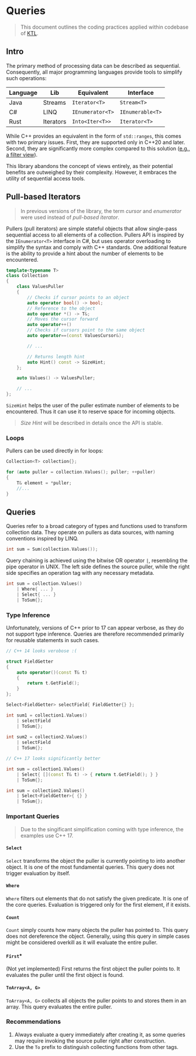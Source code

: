 # Queries

> This document outlines the coding practices applied within codebase of [KTL](https://github.com/mtszkarbowiak/mk-stl).


## Intro

The primary method of processing data can be described as sequential. Consequently, all major programming languages provide tools to simplify such operations:

| Language  | Lib        | Equivalent        | Interface        | 
|-----------|------------|-------------------|------------------|
| Java      | Streams    | `Iterator<T>`     | `Stream<T>`      |
| C#        | LINQ       | `IEnumerator<T>`  | `IEnumerable<T>` |
| Rust      | Iterators  | `Into<Iter<T>>`   | `Iterator<T>`    |

While C++ provides an equivalent in the form of `std::ranges`, this comes with two primary issues. First, they are supported only in C++20 and later. Second, they are significantly more complex compared to this solution ([e.g., a filter view](https://www.youtube.com/watch?v=O8HndvYNvQ4)).

This library abandons the concept of views entirely, as their potential benefits are outweighed by their complexity. However, it embraces the utility of sequential access tools.


## Pull-based Iterators

> In previous versions of the library, the term *cursor* and *enumerator* were used instead of *pull-based iterator*.

Pullers (pull iterators) are simple stateful objects that allow single-pass sequential access to all elements of a collection. Pullers API is inspired by the `IEnumerator<T>` interface in C#, but uses operator overloading to simplify the syntax and comply with C++ standards. One additional feature is the ability to provide a hint about the number of elements to be encountered.

```cpp
template<typename T>
class Collection
{
    class ValuesPuller
    {
        // Checks if cursor points to an object
        auto operator bool() -> bool;
        // Reference to the object
        auto operator *() -> T&;
        // Moves the cursor forward
        auto operator++()
        // Checks if cursors point to the same object
        auto operator==(const ValuesCursor&);

        // ...

        // Returns length hint
        auto Hint() const -> SizeHint;
    };

    auto Values() -> ValuesPuller;

    // ...
};
```

`SizeHint` helps the user of the puller estimate number of elements to be encountered. Thus it can use it to reserve space for incoming objects.

> *Size Hint* will be described in details once the API is stable.

### Loops

Pullers can be used directly in for loops:

```cpp
Collection<T> collection{};

for (auto puller = collection.Values(); puller; ++puller)
{
    T& element = *puller;
    //...
}
```


## Queries

Queries refer to a broad category of types and functions used to transform collection data. They operate on pullers as data sources, with naming conventions inspired by LINQ.

```cpp
int sum = Sum(collection.Values());
```

Query chaining is achieved using the bitwise OR operator `|`, resembling the pipe operator in UNIX. The left side defines the source puller, while the right side specifies an operation tag with any necessary metadata.

```cpp
int sum = collection.Values()
    | Where{ ... }
    | Select{ ... }
    | ToSum{};
```

### Type Inference

Unfortunately, versions of C++ prior to 17 can appear verbose, as they do not support type inference. Queries are therefore recommended primarily for reusable statements in such cases.

```cpp
// C++ 14 looks verobose :(

struct FieldGetter
{
    auto operator()(const T& t)
    {
        return t.GetField();
    }
};

Select<FieldGetter> selectField{ FieldGetter{} };

int sum1 = collection1.Values()
    | selectField
    | ToSum{};
    
int sum2 = collection2.Values()
    | selectField
    | ToSum{};

```

```cpp
// C++ 17 looks significantly better

int sum = collection1.Values()
    | Select{ [](const T& t) -> { return t.GetField(); } }
    | ToSum{};

int sum = collection2.Values()
    | Select<FieldGetter>{ {} }
    | ToSum{};
```


### Important Queries

> Due to the singificant simplification coming with type inference, the examples use C++ 17.

#### `Select`

`Select` transforms the object the puller is currently pointing to into another object. It is one of the most fundamental queries. This query does not trigger evaluation by itself.

#### `Where`

`Where` filters out elements that do not satisfy the given predicate. It is one of the core queries. Evaluation is triggered only for the first element, if it exists.

#### `Count`

`Count` simply counts how many objects the puller has pointed to. This query does not dereference the object. Generally, using this query in simple cases might be considered overkill as it will evaluate the entire puller.

#### `First`*

(Not yet implemented) First returns the first object the puller points to. It evaluates the puller until the first object is found.

#### `ToArray<A, G>`

`ToArray<A, G>` collects all objects the puller points to and stores them in an array. This query evaluates the entire puller.


### Recommendations

1. Always evaluate a query immediately after creating it, as some queries may require invoking the source puller right after construction.
2. Use the `To` prefix to distinguish collecting functions from other tags.
